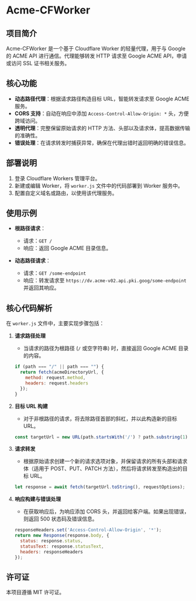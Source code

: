 # Acme-CFWorker

## 项目简介
Acme-CFWorker 是一个基于 Cloudflare Worker 的轻量代理，用于与 Google 的 ACME API 进行通信。代理能够转发 HTTP 请求至 Google ACME API，申请或访问 SSL 证书相关服务。

## 核心功能
- **动态路径代理**：根据请求路径构造目标 URL，智能转发请求至 Google ACME 服务。
- **CORS 支持**：自动在响应中添加 `Access-Control-Allow-Origin: *` 头，方便跨域访问。
- **透明代理**：完整保留原始请求的 HTTP 方法、头部以及请求体，提高数据传输的准确性。
- **错误处理**：在请求转发时捕获异常，确保在代理出错时返回明确的错误信息。

## 部署说明
1. 登录 Cloudflare Workers 管理平台。
2. 新建或编辑 Worker，将 `worker.js` 文件中的代码部署到 Worker 服务中。
3. 配置自定义域名或路由，以使用该代理服务。

## 使用示例
- **根路径请求**：
  - 请求：`GET /`
  - 响应：返回 Google ACME 目录信息。
  
- **动态路径请求**：
  - 请求：`GET /some-endpoint`
  - 响应：转发请求至 `https://dv.acme-v02.api.pki.goog/some-endpoint` 并返回其响应。

## 核心代码解析
在 `worker.js` 文件中，主要实现步骤包括：

1. **请求路径处理**
   - 当请求的路径为根路径 (`/` 或空字符串) 时，直接返回 Google ACME 目录的内容。
   ```javascript
   if (path === "/" || path === "") {
     return fetch(acmeDirectoryUrl, {
       method: request.method,
       headers: request.headers
     });
   }
   ```

2. **目标 URL 构建**
   - 对于非根路径的请求，将去除路径首部的斜杠，并以此构造新的目标 URL。
   ```javascript
   const targetUrl = new URL(path.startsWith('/') ? path.substring(1) : path, 'https://dv.acme-v02.api.pki.goog/');
   ```

3. **请求转发**
   - 根据原始请求创建一个新的请求选项对象，并保留请求的所有头部和请求体（适用于 POST、PUT、PATCH 方法），然后将请求转发至构造出的目标 URL。
   ```javascript
   let response = await fetch(targetUrl.toString(), requestOptions);
   ```

4. **响应构建与错误处理**
   - 在获取响应后，为响应添加 CORS 头，并返回给客户端。如果出现错误，则返回 500 状态码及错误信息。
   ```javascript
   responseHeaders.set('Access-Control-Allow-Origin', '*');
   return new Response(response.body, {
     status: response.status,
     statusText: response.statusText,
     headers: responseHeaders
   });
   ```

## 许可证
本项目遵循 MIT 许可证。